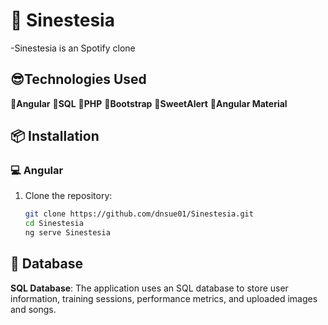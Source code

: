 # 💚 Sinestesia

-Sinestesia is an Spotify clone


## 😎Technologies Used

🔗**Angular** 
🔗**SQL**
🔗**PHP**
🔗**Bootstrap**
🔗**SweetAlert**
🔗**Angular Material**


## 📦 Installation

### 💻 Angular
1. Clone the repository:
   ```bash
   git clone https://github.com/dnsue01/Sinestesia.git
   cd Sinestesia
   ng serve Sinestesia
   ```

## 💾 Database

**SQL Database**: The application uses an SQL database to store user information, training sessions, performance metrics, and uploaded images and songs.
